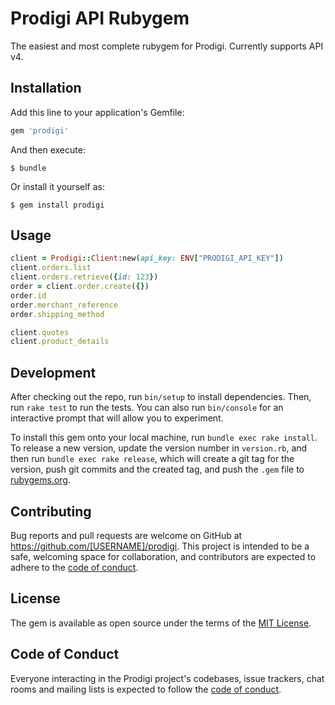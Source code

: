 # Prodigi API Rubygem

The easiest and most complete rubygem for Prodigi. Currently supports API v4.

## Installation

Add this line to your application's Gemfile:

```ruby
gem 'prodigi'
```

And then execute:

    $ bundle

Or install it yourself as:

    $ gem install prodigi

## Usage

```ruby
client = Prodigi::Client:new(api_key: ENV["PRODIGI_API_KEY"])
client.orders.list
client.orders.retrieve({id: 123})
order = client.order.create({})
order.id
order.merchant_reference
order.shipping_method

client.quotes
client.product_details
```

## Development

After checking out the repo, run `bin/setup` to install dependencies. Then, run `rake test` to run the tests. You can also run `bin/console` for an interactive prompt that will allow you to experiment.

To install this gem onto your local machine, run `bundle exec rake install`. To release a new version, update the version number in `version.rb`, and then run `bundle exec rake release`, which will create a git tag for the version, push git commits and the created tag, and push the `.gem` file to [rubygems.org](https://rubygems.org).

## Contributing

Bug reports and pull requests are welcome on GitHub at https://github.com/[USERNAME]/prodigi. This project is intended to be a safe, welcoming space for collaboration, and contributors are expected to adhere to the [code of conduct](https://github.com/[USERNAME]/prodigi/blob/main/CODE_OF_CONDUCT.md).

## License

The gem is available as open source under the terms of the [MIT License](https://opensource.org/licenses/MIT).

## Code of Conduct

Everyone interacting in the Prodigi project's codebases, issue trackers, chat rooms and mailing lists is expected to follow the [code of conduct](https://github.com/[USERNAME]/prodigi/blob/main/CODE_OF_CONDUCT.md).
